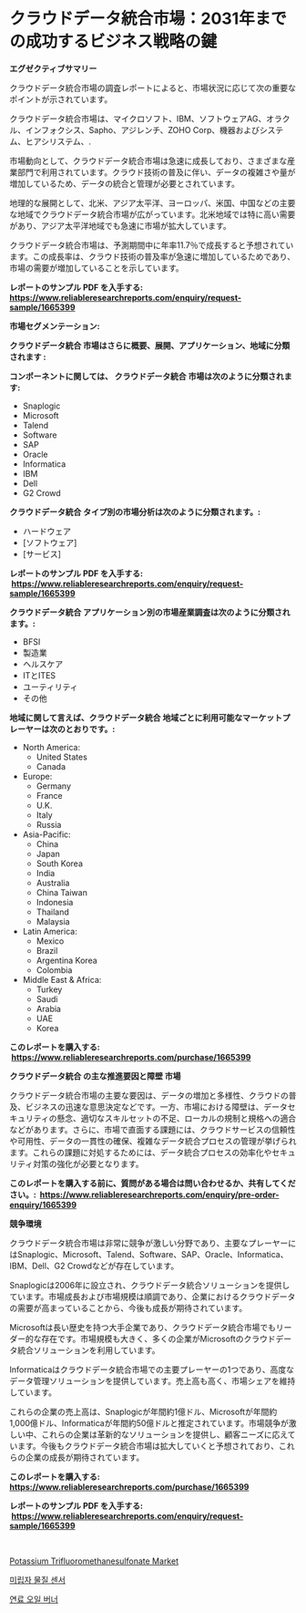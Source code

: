 <p><h1>クラウドデータ統合市場：2031年までの成功するビジネス戦略の鍵</h1></p><p><strong>エグゼクティブサマリー</strong></p>
<p><p>クラウドデータ統合市場の調査レポートによると、市場状況に応じて次の重要なポイントが示されています。</p><p>クラウドデータ統合市場は、マイクロソフト、IBM、ソフトウェアAG、オラクル、インフォクシス、Sapho、アジレンチ、ZOHO Corp、機器およびシステム、ヒアシリステム、.</p><p>市場動向として、クラウドデータ統合市場は急速に成長しており、さまざまな産業部門で利用されています。クラウド技術の普及に伴い、データの複雑さや量が増加しているため、データの統合と管理が必要とされています。</p><p>地理的な展開として、北米、アジア太平洋、ヨーロッパ、米国、中国などの主要な地域でクラウドデータ統合市場が広がっています。北米地域では特に高い需要があり、アジア太平洋地域でも急速に市場が拡大しています。</p><p>クラウドデータ統合市場は、予測期間中に年率11.7％で成長すると予想されています。この成長率は、クラウド技術の普及率が急速に増加しているためであり、市場の需要が増加していることを示しています。</p></p>
<p><strong>レポートのサンプル PDF を入手する: <a href="https://www.reliableresearchreports.com/enquiry/request-sample/1665399">https://www.reliableresearchreports.com/enquiry/request-sample/1665399</a></strong></p>
<p><strong>市場セグメンテーション:</strong></p>
<p><strong> クラウドデータ統合 市場はさらに概要、展開、アプリケーション、地域に分類されます :</strong></p>
<p><strong>コンポーネントに関しては、 クラウドデータ統合 市場は次のように分類されます: &nbsp;</strong></p>
<p><ul><li>Snaplogic</li><li>Microsoft</li><li>Talend</li><li>Software</li><li>SAP</li><li>Oracle</li><li>Informatica</li><li>IBM</li><li>Dell</li><li>G2 Crowd</li></ul></p>
<p><strong> クラウドデータ統合 タイプ別の市場分析は次のように分類されます。:</strong></p>
<p><ul><li>ハードウェア</li><li>[ソフトウェア]</li><li>[サービス]</li></ul></p>
<p><strong>レポートのサンプル PDF を入手する: &nbsp;<a href="https://www.reliableresearchreports.com/enquiry/request-sample/1665399">https://www.reliableresearchreports.com/enquiry/request-sample/1665399</a></strong></p>
<p><strong> クラウドデータ統合 アプリケーション別の市場産業調査は次のように分類されます。:</strong></p>
<p><ul><li>BFSI</li><li>製造業</li><li>ヘルスケア</li><li>ITとITES</li><li>ユーティリティ</li><li>その他</li></ul></p>
<p><strong>地域に関して言えば、クラウドデータ統合 地域ごとに利用可能なマーケットプレーヤーは次のとおりです。:</strong></p>
<p><ul>
    <li>
        North America:
        <ul>
            <li>United States</li>
            <li>Canada</li>
        </ul>
    </li>
    <li>
        Europe:
        <ul>
            <li>Germany</li>
            <li>France</li>
            <li>U.K.</li>
            <li>Italy</li>
            <li>Russia</li>
        </ul>
    </li>
    <li>
        Asia-Pacific:
        <ul>
            <li>China</li>
            <li>Japan</li>
            <li>South Korea</li>
            <li>India</li>
            <li>Australia</li>
            <li>China Taiwan</li>
            <li>Indonesia</li>
            <li>Thailand</li>
            <li>Malaysia</li>
        </ul>
    </li>
    <li>
        Latin America:
        <ul>
            <li>Mexico</li>
            <li>Brazil</li>
            <li>Argentina Korea</li>
            <li>Colombia</li>
        </ul>
    </li>
    <li>
        Middle East & Africa:
        <ul>
            <li>Turkey</li>
            <li>Saudi</li>
            <li>Arabia</li>
            <li>UAE</li>
            <li>Korea</li>
        </ul>
    </li>
    </ul></p>
<p><strong>このレポートを購入する: &nbsp;<a href="https://www.reliableresearchreports.com/purchase/1665399">https://www.reliableresearchreports.com/purchase/1665399</a></strong></p>
<p><strong>クラウドデータ統合 の主な推進要因と障壁 市場</strong></p>
<p><p>クラウドデータ統合市場の主要な要因は、データの増加と多様性、クラウドの普及、ビジネスの迅速な意思決定などです。一方、市場における障壁は、データセキュリティの懸念、適切なスキルセットの不足、ローカルの規制と規格への適合などがあります。さらに、市場で直面する課題には、クラウドサービスの信頼性や可用性、データの一貫性の確保、複雑なデータ統合プロセスの管理が挙げられます。これらの課題に対処するためには、データ統合プロセスの効率化やセキュリティ対策の強化が必要となります。</p></p>
<p><strong>このレポートを購入する前に、質問がある場合は問い合わせるか、共有してください。:&nbsp; <a href="https://www.reliableresearchreports.com/enquiry/pre-order-enquiry/1665399">https://www.reliableresearchreports.com/enquiry/pre-order-enquiry/1665399</a></strong></p>
<p><strong>競争環境</strong></p>
<p><p>クラウドデータ統合市場は非常に競争が激しい分野であり、主要なプレーヤーにはSnaplogic、Microsoft、Talend、Software、SAP、Oracle、Informatica、IBM、Dell、G2 Crowdなどが存在しています。</p><p>Snaplogicは2006年に設立され、クラウドデータ統合ソリューションを提供しています。市場成長および市場規模は順調であり、企業におけるクラウドデータの需要が高まっていることから、今後も成長が期待されています。</p><p>Microsoftは長い歴史を持つ大手企業であり、クラウドデータ統合市場でもリーダー的な存在です。市場規模も大きく、多くの企業がMicrosoftのクラウドデータ統合ソリューションを利用しています。</p><p>Informaticaはクラウドデータ統合市場での主要プレーヤーの1つであり、高度なデータ管理ソリューションを提供しています。売上高も高く、市場シェアを維持しています。</p><p>これらの企業の売上高は、Snaplogicが年間約1億ドル、Microsoftが年間約1,000億ドル、Informaticaが年間約50億ドルと推定されています。市場競争が激しい中、これらの企業は革新的なソリューションを提供し、顧客ニーズに応えています。今後もクラウドデータ統合市場は拡大していくと予想されており、これらの企業の成長が期待されています。</p></p>
<p><strong>このレポートを購入する: &nbsp; <a href="https://www.reliableresearchreports.com/purchase/1665399">https://www.reliableresearchreports.com/purchase/1665399</a></strong></p>
<p><strong>レポートのサンプル PDF を入手する: &nbsp;<a href="https://www.reliableresearchreports.com/enquiry/request-sample/1665399">https://www.reliableresearchreports.com/enquiry/request-sample/1665399</a></strong><strong></strong></p>
<p>&nbsp;</p>
<p><p><a href="https://metal-farmhouse-e95.notion.site/Potassium-Trifluoromethanesulfonate-Market-Analysis-and-Market-Size-Global-Industry-Overview-Marke-5c66009ed58944f5ac66b0126f383666">Potassium Trifluoromethanesulfonate Market</a></p><p><a href="https://medium.com/@porterhntz2023/%EC%9E%85%EC%9E%90-%EB%AC%BC%EC%A7%88-%EC%84%BC%EC%84%9C-%EC%8B%9C%EC%9E%A5-%EC%A1%B0%EC%82%AC-%EB%B3%B4%EA%B3%A0%EC%84%9C-%EA%B7%B8-%EC%97%AD%EC%82%AC-%EB%B0%8F-2024%EB%85%84%EB%B6%80%ED%84%B0-2031%EB%85%84%EA%B9%8C%EC%A7%80%EC%9D%98-%EC%98%88%EC%B8%A1-0871d9e994b0">미립자 물질 센서</a></p><p><a href="https://medium.com/@garyauer906782023/%EC%97%B0%EB%A3%8C-%EC%98%A4%EC%9D%BC-%EB%B2%84%EB%84%88-%EC%8B%9C%EC%9E%A5-%EC%8B%9C%EC%9E%A5-cagr-%EC%8B%9C%EC%9E%A5-%EB%8F%99%ED%96%A5-%EB%B0%8F-%EC%84%B1%EC%9E%A5-%EC%A0%84%EB%9E%B5%EC%97%90-%EB%8C%80%ED%95%9C-%ED%86%B5%EC%B0%B0%EB%A0%A5-1e6e322dc3c4">연료 오일 버너</a></p></p>